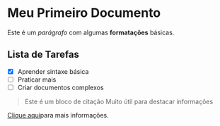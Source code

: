 # Meu Primeiro Documento

Este é um *parágrafo* com algumas **formatações** básicas.

## Lista de Tarefas
- [x] Aprender sintaxe básica
- [ ] Praticar mais
- [ ] Criar documentos complexos
>Este é um bloco de citação
>Muito útil para destacar informações

[Clique aqui](https://i.pinimg.com/200x150/b5/6c/21/b56c21e652986a5faa69db4642656515.jpg)para mais informações.
